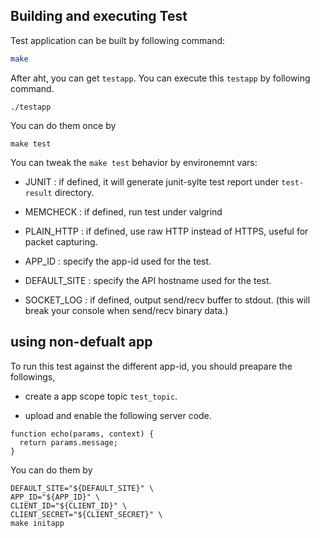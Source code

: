## Building and executing Test

Test application can be built by following command:

```sh
make
```

After aht, you can get `testapp`. You can execute this `testapp` by
following command.

```
./testapp
```

You can do them once by
```
make test
```

You can tweak the `make test` behavior by environemnt vars:

- JUNIT : if defined, it will generate junit-sylte test report under `test-result` directory.

- MEMCHECK : if defined, run test under valgrind

- PLAIN_HTTP : if defined, use raw HTTP instead of HTTPS, useful for packet capturing.

- APP_ID : specify the app-id used for the test.

- DEFAULT_SITE : specify the API hostname used for the test.

- SOCKET_LOG : if defined, output send/recv buffer to stdout. (this will break your console when send/recv binary data.)

## using non-defualt app

To run this test against the different app-id, you should preapare the followings,

- create a app scope topic `test_topic`.

- upload and enable the following server code.

```
function echo(params, context) {
  return params.message;
}
```

You can do them by
```
DEFAULT_SITE="${DEFAULT_SITE}" \
APP_ID="${APP_ID}" \
CLIENT_ID="${CLIENT_ID}" \
CLIENT_SECRET="${CLIENT_SECRET}" \
make initapp
```
